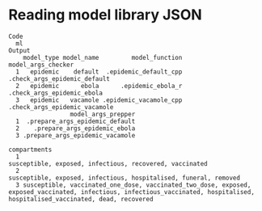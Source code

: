 # Reading model library JSON

    Code
      ml
    Output
        model_type model_name         model_function            model_args_checker
      1   epidemic    default  .epidemic_default_cpp  .check_args_epidemic_default
      2   epidemic      ebola      .epidemic_ebola_r    .check_args_epidemic_ebola
      3   epidemic   vacamole .epidemic_vacamole_cpp .check_args_epidemic_vacamole
                     model_args_prepper
      1  .prepare_args_epidemic_default
      2    .prepare_args_epidemic_ebola
      3 .prepare_args_epidemic_vacamole
                                                                                                                                                                         compartments
      1                                                                                                                       susceptible, exposed, infectious, recovered, vaccinated
      2                                                                                                              susceptible, exposed, infectious, hospitalised, funeral, removed
      3 susceptible, vaccinated_one_dose, vaccinated_two_dose, exposed, exposed_vaccinated, infectious, infectious_vaccinated, hospitalised, hospitalised_vaccinated, dead, recovered

